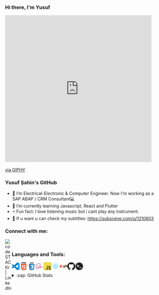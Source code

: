 ### Hi there, I'm Yusuf
<iframe src="https://giphy.com/embed/QDjpIL6oNCVZ4qzGs7" width="480" height="480" frameBorder="0" class="giphy-embed" allowFullScreen></iframe><p><a href="https://giphy.com/gifs/pudgypenguins-work-computer-working-QDjpIL6oNCVZ4qzGs7">via GIPHY</a></p>

### Yusuf Şahin's GitHub

- 🔭  I’m Electrical-Electronic & Computer Engineer. Now I'm working as a SAP ABAP / CRM Consultant💻
- 🌱 I’m currently learning Javascript, React and Flutter
- ⚡ Fun fact: I love listening music but i cant play any instrument.
- 👯 If u want u can check my subtitles: https://subscene.com/u/1210603

### Connect with me:

[<img align="left" alt="codeSTACKr | LinkedIn" width="22px" src="https://cdn.jsdelivr.net/npm/simple-icons@v3/icons/linkedin.svg" />][linkedin]

<br />

[linkedin]: https://www.linkedin.com/in/yusufsahinn/
[instagram]: https://www.instagram.com/keci_legend/

### Languages and Tools:

<img align="left" alt="Visual Studio Code" width="26px" src="https://raw.githubusercontent.com/github/explore/80688e429a7d4ef2fca1e82350fe8e3517d3494d/topics/visual-studio-code/visual-studio-code.png" />
<img align="left" alt="HTML5" width="26px" src="https://raw.githubusercontent.com/github/explore/80688e429a7d4ef2fca1e82350fe8e3517d3494d/topics/html/html.png" />
<img align="left" alt="CSS3" width="26px" src="https://raw.githubusercontent.com/github/explore/80688e429a7d4ef2fca1e82350fe8e3517d3494d/topics/css/css.png" />
<img align="left" alt="Sass" width="26px" src="https://raw.githubusercontent.com/github/explore/80688e429a7d4ef2fca1e82350fe8e3517d3494d/topics/sass/sass.png" />
<img align="left" alt="JavaScript" width="26px" src="https://raw.githubusercontent.com/github/explore/80688e429a7d4ef2fca1e82350fe8e3517d3494d/topics/javascript/javascript.png" />
<img align="left" alt="React" width="26px" src="https://raw.githubusercontent.com/github/explore/80688e429a7d4ef2fca1e82350fe8e3517d3494d/topics/react/react.png" />
<img align="left" alt="Git" width="26px" src="https://raw.githubusercontent.com/github/explore/80688e429a7d4ef2fca1e82350fe8e3517d3494d/topics/git/git.png" />
<img align="left" alt="GitHub" width="26px" src="https://raw.githubusercontent.com/github/explore/78df643247d429f6cc873026c0622819ad797942/topics/github/github.png" />
<img align="left" alt="Terminal" width="26px" src="https://raw.githubusercontent.com/github/explore/80688e429a7d4ef2fca1e82350fe8e3517d3494d/topics/terminal/terminal.png" />

<br />
<br />

<details>
  <summary>:zap: GitHub Stats</summary>

  <img align="left" alt="yusufsahiin's GitHub Stats" src="https://github-readme-stats.vercel.app/api?username=yusufsahiin&count_private=true&show_icons=true" />

</details>
